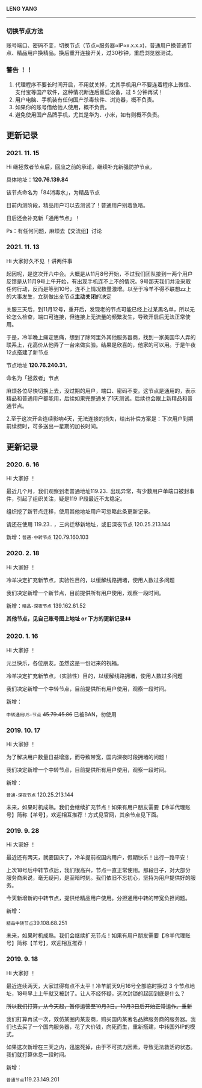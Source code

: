 **LENG YANG**

----

### 切换节点方法 

账号端口、密码不变，切换节点（节点≈服务器≈IP≈x.x.x.x)，普通用户换普通节点、精品用户换精品。换后重开连接开关，过30秒钟，重启浏览器测试。

### 警告 ！！

1. 代理程序不要长时间开启，不用就关掉，尤其手机用户不要连着程序上微信、支付宝等国产软件，这种情况断连后重启设备，过 5 分钟再试！
2. 用户电脑、手机装有任何国产杀毒软件、浏览器，概不负责。
3. 如果你的账号借给他人使用，概不负责。
4. 避免使用国产品牌手机，尤其是华为、小米，如有则概不负责。



## 更新记录

### 2021. 11. 15

Hi 继拯救者节点后，回应之前的承诺，继续补充新强防护节点，

具体地址：**120.76.139.84**

该节点命名为「84消毒水」，为精品节点

目前内测阶段，精品用户可以去测试了！普通用户别着急咯。

日后还会补充新「通用节点」！

Ps：有任何问题，麻烦去【交流组】讨论



### 2021. 11. 13

Hi 大家好久不见 ！讲两件事

起因呢，是这次开六中会。大概是从11月8号开始，不过我们团队接到一两个用户反馈是从11月9号上午开始，有出现手机连不上不的情况。9号那天我们并没采取任何行动，反而是等到10号，连不上情况数量激增。以至于冷羊不得不联想zz上的大事发生，立刻做出全节点**主动关闭**的决定

关服三天后，到11月12号，重开后，发现老的节点可能已经上过某黑名单，所以无论怎么检查，端口可连接，但连接上无流量的频繁发生，导致开启后无法正常使用。

于是，冷羊晚上痛定思痛，想到了除阿里外其他服务器商，找到一家美国华人弄的联系上，花高价从他弄了一台来做实验。结果是欣喜的，他家的可以用。于是午夜12点搭建了新节点



节点地址 **120.76.240.31**，

命名为「拯救者」节点

麻烦各位尽快切换上去，没过期的用户，端口、密码不变。这节点是通用的，表示精品和普通用户都能用，后续如果完整通关了1天测试。后续也会跟上新精品和普通节点。

2.至于这次开会连续影响4天，无法连接的损失，给出补偿方案是：下次用户到期前续费时，可多送出一星期的加长时间。



## 更新记录

### 2020. 6. 16

Hi 大家好 ！

最近几个月，我们观察到老普通地址119.23.*.* 出现异常，有少数用户单端口被封事件，引起了组织关注，疑是119 IP段最近不太稳定。

组织挖了新节点迁移，使用其他地址用户可忽略此条更新记录。

请还在使用 119.23.*.* ，三内迁移新地址，或旧深夜节点 120.25.213.144 

 新增：`普通-中转节点` 120.79.160.103

### 2020. 2. 18

Hi 大家好 ！

冷羊决定扩充新节点，实验性目的，以缓解线路拥堵，使用人数过多问题

我们决定新增一个新节点，目前提供所有用户使用，观察一段时间。

 新增：`精品-深夜节点` 139.162.61.52

**其他节点，见自己账号图上地址 or 下方的更新记录⬇️⬇️**

### 2020. 1. 16

Hi 大家好 ！

 元旦快乐，各位朋友。虽然这是一份迟来的祝福。

冷羊决定扩充新节点，（实验性）目的，以缓解线路拥堵，使用人数过多问题

我们决定新增一个中转节点，目前提供所有用户使用，观察一段时间。

 新增：

 `中转通用US-节点` ~~45.79.45.86~~ 已被BAN，勿使用

### 2019. 10. 17

Hi 大家好 ！

 为了解决用户数量日益增涨，而导致带宽，国内深夜时段拥堵的问题！

我们决定新增一个中转节点，目前提供所有用户使用，观察一段时间。

 新增：

 `普通-深夜节点` 120.25.213.144 

未来，如果时机成熟。我们会继续扩充节点！如果有用户朋友需要【冷羊代理账号】简称【羊号】，欢迎相互推荐！方式见官网，其余节点见下面。

### 2019. 9. 28

Hi 大家好 ！

 最近还有两天，就要国庆了，冷羊提前祝国内用户，假期快乐！出行一路平安！

上次18号后中转节点后，我们很高兴，节点一直正常使用。那段日子，对大部分服务商来说，毫无疑问，是至暗时刻。我们依旧不忘初心，坚持为用户提供好的服务。

今天新增新的中转节点，提供给精品用户使用。分担通用中转的带宽负担问题。

 新增：

 `精品中转节点`39.108.68.251

未来，如果时机成熟。我们会继续扩充节点！如果有用户朋友需要【冷羊代理账号】简称【羊号】，欢迎相互推荐！

### 2019. 9. 18

Hi 大家好 ！

 最近连续两天，大家过得有点不太平！冷羊前天9月16号全部临时换过 3 个节点地址，18号早上上午就又被封了。让人不经怀疑，这次封锁的起因到底是什么？

~~所以我们打算，从今天起，暂停运营至10月3日。10月3日后开始正常运作。重新~~

我们打算再试一次，效仿某圈内某友商，购买国内某著名品牌服务商的服务器。我们也去买了一个国内服务器，花了大价钱，向死而生，重新搭建，中转国外IP的模式。

 如果这次新增在三天之内，迅速死掉，由于不可抗力因素，导致无法救活的状态。我们就打算休息一段时间。

 新增：

 `普通节点`119.23.149.201



